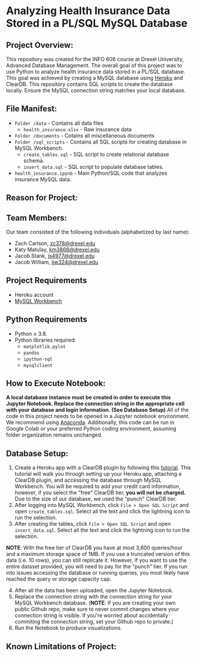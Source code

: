 
# Analyzing Health Insurance Data Stored in a PL/SQL MySQL Database

## Project Overview:

This repository was created for the INFO 606 course at Drexel University, Advanced Database Management.  The overall goal of this project was to use Python to analyze health insurance data stored in a PL/SQL database.  This goal was achieved by creating a MySQL database using [Heroku](https://heroku.com) and ClearDB.  This repository contains SQL scripts to create the database locally.  Ensure the MySQL connection string matches your local database.  

## File Manifest: 

- `Folder /data` - Contains all data files
    - `health_insurance.xlsx` - Raw insurance data 
- `Folder /documents` - Cotains all miscellaneous documents
- `Folder /sql_scripts` - Contains all SQL scripts for creating database in MySQL Workbench.
    - `create_tables.sql` - SQL script to create relational database schema.
    - `insert_data.sql` - SQL script to populate database tables.
- `health_insurance.ipynb` - Main Python/SQL code that analyzes insurance MySQL data.

## Reason for Project:



## Team Members:

Our team consisted of the following individuals (alphabetized by last name): 

- Zach Carlson, zc378@drexel.edu
- Katy Matulay, km3868@drexel.edu
- Jacob Stank, js4977@drexel.edu
- Jacob William, jjw324@drexel.edu

## Project Requirements

- Heroku account
- [MySQL Workbench](https://www.mysql.com/products/workbench/)

## Python Requirements
- Python ≥ 3.8. 
- Python libraries required: 
    - `matplotlib.pylot`
    - `pandas`
    - `ipython-sql`
    - `mysqlclient`
  
## How to Execute Notebook: 

**A local database instance must be created in order to execute this Jupyter Notebook.  Replace the connection string in the appropriate cell with your database and login information. (See Database Setup)**  All of the code in this project needs to be opened in a Jupyter notebook environment. We recommend using [Anaconda](https://www.anaconda.com/products/individual).  Additionally, this code can be run in Google Colab or your preferred Python coding environment, assuming folder organization remains unchanged.

## Database Setup:

1. Create a Heroku app with a ClearDB plugin by following this [tutorial](https://youtu.be/aEm0BN493sU).  This tutorial will walk you through setting up your Heroku app, attaching a ClearDB plugin, and accessing the database through MySQL Workbench.  You will be required to add your credit card information, however, if you select the "free" ClearDB tier, **you will not be charged.**  Due to the size of our database, we used the "punch" ClearDB tier.
2. After logging into MySQL Workbench, click `File > Open SQL Script` and open `create_tables.sql`.  Select all the text and click the lightning icon to run the selection.
3. After creating the tables, click `File > Open SQL Script` and open `insert_data.sql`.  Select all the text and click the lightning icon to run the selection.  

**NOTE**:  With the free tier of ClearDB you have at most 3,600 queries/hour and a maximum storage space of 1MB.  If you use a truncated version of this data (i.e. 10 rows), you can still replicate it.  However, if you want to use the entire dataset provided, you will need to pay for the "punch" tier.  If you run into issues accessing the database or running queries, you most likely have reached the query or storage capacity cap.

4. After all the data has been uploaded, open the Jupyter Notebook.  
5. Replace the connection string with the connection string for your MySQL Workbench database.  (**NOTE**: If you are creating your own public Github repo, make sure to never commit changes where your connection string is visible.  If you're worried about accidentally commiting the connection string, set your Github repo to private.)
6. Run the Notebook to produce visualizations. 

## Known Limitations of Project:


